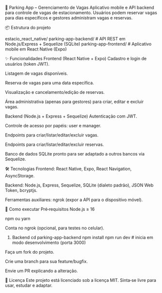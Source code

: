 🚗 Parking App – Gerenciamento de Vagas
Aplicativo mobile e API backend para controle de vagas de estacionamento. Usuários podem reservar vagas para dias específicos e gestores administram vagas e reservas.

📦 Estrutura do projeto

estacio_react_native/ 
parking-app-backend/   # API REST em Node.js/Express + Sequelize (SQLite)
parking-app-frontend/  # Aplicativo mobile em React Native (Expo)

✨ Funcionalidades
Frontend (React Native + Expo)
Cadastro e login de usuários (token JWT).

Listagem de vagas disponíveis.

Reserva de vagas para uma data específica.

Visualização e cancelamento/edição de reservas.

Área administrativa (apenas para gestores) para criar, editar e excluir vagas.

Backend (Node.js + Express + Sequelize)
Autenticação com JWT.

Controle de acesso por papéis: user e manager.

Endpoints para criar/listar/editar/excluir vagas.

Endpoints para criar/listar/editar/excluir reservas.

Banco de dados SQLite pronto para ser adaptado a outros bancos via Sequelize.

🛠 Tecnologias
Frontend: React Native, Expo, React Navigation, AsyncStorage.

Backend: Node.js, Express, Sequelize, SQLite (dialeto padrão), JSON Web Token, bcryptjs.

Ferramentas auxiliares: ngrok (expor a API para o dispositivo móvel).

🚀 Como executar
Pré‑requisitos
Node.js ≥ 16

npm ou yarn

Conta no ngrok (opcional, para testes no celular).

1. Backend
cd parking-app-backend
npm install
npm run dev      # inicia em modo desenvolvimento (porta 3000)

Faça um fork do projeto.

Crie uma branch para sua feature/bugfix.

Envie um PR explicando a alteração.

📄 Licença
Este projeto está licenciado sob a licença MIT. Sinta‑se livre para usar, estudar e adaptar.
